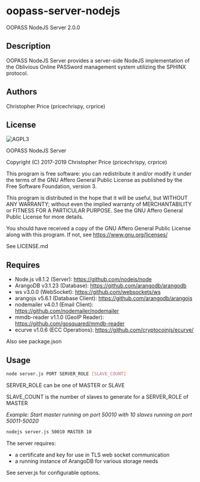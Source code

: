 # oopass-server-nodejs
OOPASS NodeJS Server 2.0.0

## Description
OOPASS NodeJS Server provides a server-side NodeJS implementation of the Oblivious Online PASSword management system utilizing the SPHINX protocol.

## Authors
Christopher Price (pricechrispy, crprice)

## License
![AGPL3](https://www.gnu.org/graphics/agplv3-with-text-162x68.png)

OOPASS NodeJS Server

Copyright (C) 2017-2019  Christopher Price (pricechrispy, crprice)

This program is free software: you can redistribute it and/or modify it under the terms of the GNU Affero General Public License as published by the Free Software Foundation, version 3.

This program is distributed in the hope that it will be useful, but WITHOUT ANY WARRANTY; without even the implied warranty of MERCHANTABILITY or FITNESS FOR A PARTICULAR PURPOSE. See the GNU Affero General Public License for more details.

You should have received a copy of the GNU Affero General Public License along with this program. If not, see <https://www.gnu.org/licenses/>

See LICENSE.md

## Requires
* Node.js v8.1.2 (Server): https://github.com/nodejs/node
* ArangoDB v3.1.23 (Database): https://github.com/arangodb/arangodb
* ws v3.0.0 (WebSocket): https://github.com/websockets/ws
* arangojs v5.6.1 (Database Client): https://github.com/arangodb/arangojs
* nodemailer v4.0.1 (Email Client): https://github.com/nodemailer/nodemailer
* mmdb-reader v1.1.0 (GeoIP Reader): https://github.com/gosquared/mmdb-reader
* ecurve v1.0.6 (ECC Operations): https://github.com/cryptocoinjs/ecurve/

Also see package.json

## Usage
```bash
node server.js PORT SERVER_ROLE [SLAVE_COUNT]
``` 

SERVER_ROLE can be one of MASTER or SLAVE

SLAVE_COUNT is the number of slaves to generate for a SERVER_ROLE of MASTER

*Example: Start master running on port 50010 with 10 slaves running on port 50011-50020*
```bash
nodejs server.js 50010 MASTER 10 
```

The server requires:
* a certificate and key for use in TLS web socket communication
* a running instance of ArangoDB for various storage needs

See server.js for configurable options.
